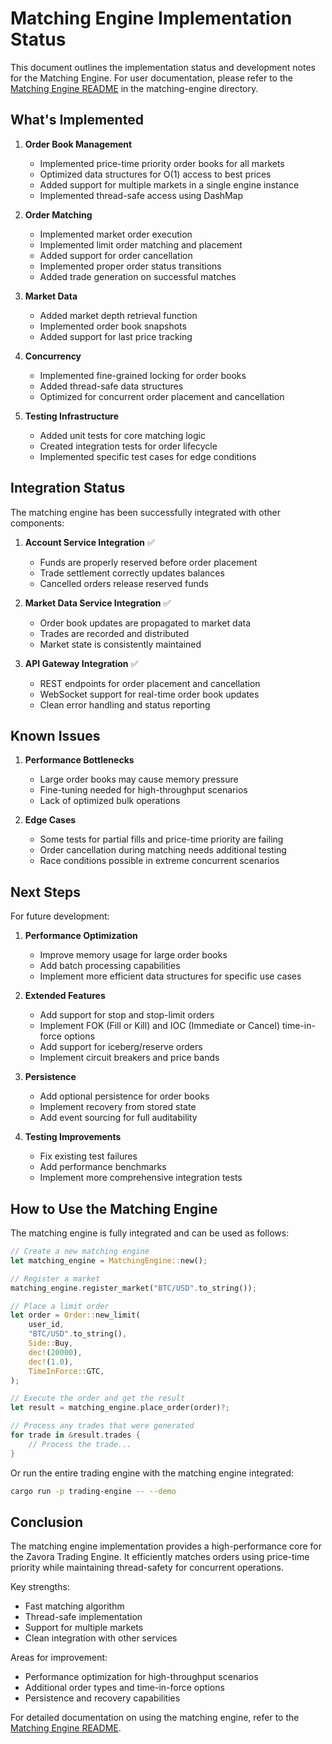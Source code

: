 # Matching Engine Implementation Status

This document outlines the implementation status and development notes for the Matching Engine. For user documentation, please refer to the [Matching Engine README](./matching-engine/README.md) in the matching-engine directory.

## What's Implemented

1. **Order Book Management**
   - Implemented price-time priority order books for all markets
   - Optimized data structures for O(1) access to best prices
   - Added support for multiple markets in a single engine instance
   - Implemented thread-safe access using DashMap

2. **Order Matching**
   - Implemented market order execution
   - Implemented limit order matching and placement
   - Added support for order cancellation
   - Implemented proper order status transitions
   - Added trade generation on successful matches

3. **Market Data**
   - Added market depth retrieval function
   - Implemented order book snapshots
   - Added support for last price tracking

4. **Concurrency**
   - Implemented fine-grained locking for order books
   - Added thread-safe data structures
   - Optimized for concurrent order placement and cancellation

5. **Testing Infrastructure**
   - Added unit tests for core matching logic
   - Created integration tests for order lifecycle
   - Implemented specific test cases for edge conditions

## Integration Status

The matching engine has been successfully integrated with other components:

1. **Account Service Integration** ✅
   - Funds are properly reserved before order placement
   - Trade settlement correctly updates balances
   - Cancelled orders release reserved funds

2. **Market Data Service Integration** ✅
   - Order book updates are propagated to market data
   - Trades are recorded and distributed
   - Market state is consistently maintained

3. **API Gateway Integration** ✅
   - REST endpoints for order placement and cancellation
   - WebSocket support for real-time order book updates
   - Clean error handling and status reporting

## Known Issues

1. **Performance Bottlenecks**
   - Large order books may cause memory pressure
   - Fine-tuning needed for high-throughput scenarios
   - Lack of optimized bulk operations

2. **Edge Cases**
   - Some tests for partial fills and price-time priority are failing
   - Order cancellation during matching needs additional testing
   - Race conditions possible in extreme concurrent scenarios

## Next Steps

For future development:

1. **Performance Optimization**
   - Improve memory usage for large order books
   - Add batch processing capabilities
   - Implement more efficient data structures for specific use cases

2. **Extended Features**
   - Add support for stop and stop-limit orders
   - Implement FOK (Fill or Kill) and IOC (Immediate or Cancel) time-in-force options
   - Add support for iceberg/reserve orders
   - Implement circuit breakers and price bands

3. **Persistence**
   - Add optional persistence for order books
   - Implement recovery from stored state
   - Add event sourcing for full auditability

4. **Testing Improvements**
   - Fix existing test failures
   - Add performance benchmarks
   - Implement more comprehensive integration tests

## How to Use the Matching Engine

The matching engine is fully integrated and can be used as follows:

```rust
// Create a new matching engine
let matching_engine = MatchingEngine::new();

// Register a market
matching_engine.register_market("BTC/USD".to_string());

// Place a limit order
let order = Order::new_limit(
    user_id,
    "BTC/USD".to_string(),
    Side::Buy,
    dec!(20000),
    dec!(1.0),
    TimeInForce::GTC,
);

// Execute the order and get the result
let result = matching_engine.place_order(order)?;

// Process any trades that were generated
for trade in &result.trades {
    // Process the trade...
}
```

Or run the entire trading engine with the matching engine integrated:

```bash
cargo run -p trading-engine -- --demo
```

## Conclusion

The matching engine implementation provides a high-performance core for the Zavora Trading Engine. It efficiently matches orders using price-time priority while maintaining thread-safety for concurrent operations.

Key strengths:
- Fast matching algorithm
- Thread-safe implementation
- Support for multiple markets
- Clean integration with other services

Areas for improvement:
- Performance optimization for high-throughput scenarios
- Additional order types and time-in-force options
- Persistence and recovery capabilities

For detailed documentation on using the matching engine, refer to the [Matching Engine README](./matching-engine/README.md).